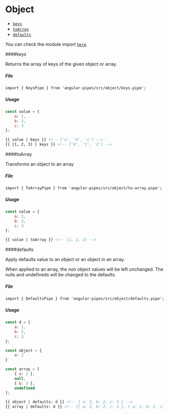 # Object

* [`keys`](#keys)
* [`toArray`](#toarray)
* [`defaults`](#defaults)

You can check the module import [`here`](./modules.md).

####keys

Returns the array of keys of the given object or array.

##### File

```
import { KeysPipe } from 'angular-pipes/src/object/keys.pipe';
```

##### Usage

```javascript
const value = {
    a: 1,
    b: 2,
    c: 3
};

```

```html
{{ value | keys }} <!-- ['a', 'b', 'c'] -->
{{ [1, 2, 3] | keys }} <!-- ['0', '1', '2'] -->
```

####toArray

Transforms an object to an array

##### File

```
import { ToArrayPipe } from 'angular-pipes/src/object/to-array.pipe';
```

##### Usage

```javascript
const value = {
    a: 1,
    b: 2,
    c: 3
};

```

```html
{{ value | toArray }} <!-- [1, 2, 3] -->
```


####defaults

Apply defaults value to an object or an object in an array.

When applied to an array, the non object values will be left unchanged. The nulls and undefineds will be changed
to the defaults.

##### File

```
import { DefaultsPipe } from 'angular-pipes/src/object/defaults.pipe';
```

##### Usage

```javascript
const d = {
    a: 1,
    b: 2,
    c: 3
};

const object = {
    a: 2
}

const array = [
    { a: 2 },
    null,
    { b: 3 },
    undefined
];

```

```html
{{ object | defaults: d }} <!-- { a: 2, b: 2, c: 3 } -->
{{ array | defaults: d }} <!-- [{ a: 2, b: 2, c: 3 }, { a: 1, b: 2, c: 3 }, { a: 1, b: 3, c: 3 }, { a: 1, b: 2, c: 3 }]-->
```
